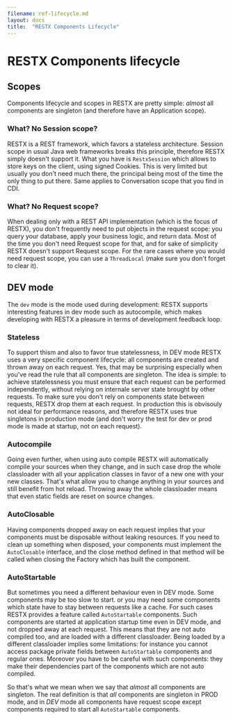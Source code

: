 ```yaml
---
filename: ref-lifecycle.md
layout: docs
title:  "RESTX Components Lifecycle"
---
```

# RESTX Components lifecycle

## Scopes

Components lifecycle and scopes in RESTX are pretty simple: _almost_ all components are singleton (and therefore have an Application scope).

### What? No Session scope?

RESTX is a REST framework, which favors a stateless architecture. Session scope in usual Java web frameworks breaks this principle, therefore RESTX simply doesn't support it. What you have is `RestxSession` which allows to store keys on the client, using signed Cookies. This is very limited but usually you don't need much there, the principal being most of the time the only thing to put there. Same applies to Conversation scope that you find in CDI.

### What? No Request scope?

When dealing only with a REST API implementation (which is the focus of RESTX), you don't frequently need to put objects in the request scope: you query your database, apply your business logic, and return data. Most of the time you don't need Request scope for that, and for sake of simplicity RESTX doesn't support Request scope. For the rare cases where you would need request scope, you can use a `ThreadLocal` (make sure you don't forget to clear it).

## DEV mode

The `dev` mode is the mode used during development: RESTX supports interesting features in dev mode such as autocompile, which makes developing with RESTX a pleasure in terms of development feedback loop.

### Stateless

To support thism and also to favor true statelessness, in DEV mode RESTX uses a very specific component lifecycle: all components are created and thrown away on each request. Yes, that may be surprising especially when you've read the rule that all components are singleton. The idea is simple: to achieve statelessness you must ensure that each request can be performed independently, without relying on internale server state brought by other requests. To make sure you don't rely on components state between requests, RESTX drop them at each request. In production this is obvisouly not ideal for performance reasons, and therefore RESTX uses true singletons in production mode (and don't worry the test for dev or prod mode is made at startup, not on each request).

### Autocompile

Going even further, when using auto compile RESTX will automatically compile your sources when they change, and in such case drop the whole classloader with all your application classes in favor of a new one with your new classes. That's what allow you to change anything in your sources and still benefit from hot reload. Throwing away the whole classloader means that even static fields are reset on source changes.

### AutoClosable

Having components dropped away on each request implies that your components must be disposable without leaking resources. If you need to clean up something when disposed, your components must implement the `AutoClosable` interface, and the close method defined in that method will be called when closing the Factory which has built the component.

### AutoStartable

But sometimes you need a different behaviour even in DEV mode. Some components may be too slow to start. or you may need some components which state have to stay between requests like a cache. For such cases RESTX provides a feature called `AutoStartable` components. Such components are started at application startup time even in DEV mode, and not dropped away at each request. This means that they are not auto compiled too, and are loaded with a different classloader. Being loaded by a different classloader implies some limitations: for instance you cannot access package private fields between `AutoStartable` components and regular ones. Moreover you have to be careful with such components: they make their dependencies part of the components which are not auto compiled.

So that's what we mean when we say that _almost_ all components are singleton. The real definition is that _all_ components are singleton in PROD mode, and in _DEV_ mode all components have request scope except components required to start all `AutoStartable` components.


